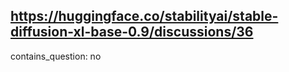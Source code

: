## https://huggingface.co/stabilityai/stable-diffusion-xl-base-0.9/discussions/36

contains_question: no